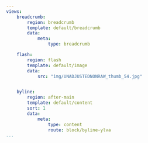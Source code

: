 ```yaml
---
views:
    breadcrumb:
        region: breadcrumb
        template: default/breadcrumb
        data:
            meta:
                type: breadcrumb

    flash:
        region: flash
        template: default/image
        data:
            src: "img/UNADJUSTEDNONRAW_thumb_54.jpg"


    byline:
        region: after-main
        template: default/content
        sort: 1
        data:
            meta:
                type: content
                route: block/byline-ylva
...
```

